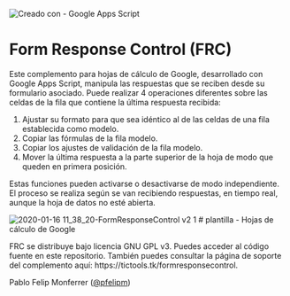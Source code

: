 ![Creado con - Google Apps Script](https://img.shields.io/static/v1?label=Creado+con&message=Google+Apps+Script&color=blue&logo=GAS)
# Form Response Control (FRC)

<p>Este complemento para hojas de cálculo de Google, desarrollado con Google Apps Script, manipula las respuestas que se reciben desde su formulario asociado. Puede realizar 4 operaciones diferentes sobre las celdas de la fila que contiene la última respuesta recibida:</p>
<ol>
  <li>Ajustar su formato para que sea idéntico al de las celdas de una fila establecida como modelo.
  <li>Copiar las fórmulas de la fila modelo.
  <li>Copiar los ajustes de validación de la fila modelo.
  <li>Mover la última respuesta a la parte superior de la hoja de modo que queden en primera posición.
</ol>
<p>Estas funciones pueden activarse o desactivarse de modo independiente. El proceso se realiza según se van recibiendo respuestas, en tiempo real, aunque la hoja de datos no esté abierta.</p>

![2020-01-16 11_38_20-FormResponseControl v2 1 # plantilla - Hojas de cálculo de Google](https://user-images.githubusercontent.com/12829262/72518272-43421000-3855-11ea-8238-edceea2bd0e1.png)

<p>FRC se distribuye bajo licencia GNU GPL v3. Puedes acceder al código fuente en este repositorio. También puedes consultar la página de soporte del complemento aquí: https://tictools.tk/formresponsecontrol.</p>

<p>Pablo Felip Monferrer (<a href="https://twitter.com/pfelipm">@pfelipm</a>)</p>
